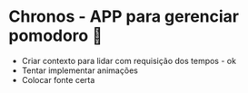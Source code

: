 # Chronos - APP para gerenciar pomodoro 👋

- Criar contexto para lidar com requisição dos tempos - ok
- Tentar implementar animações
- Colocar fonte certa